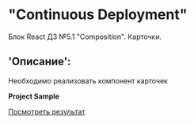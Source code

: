 # "Continuous Deployment"  
Блок React ДЗ №5.1 "Composition". Карточки. 

## 'Описание':  
Необходимо реализовать компонент карточек

**Project Sample** 

[Посмотреть результат](https://gronik4.github.io/react5.1c-ncd/ )
